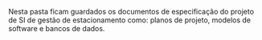 Nesta pasta ficam guardados os documentos de especificação do projeto de SI de gestão de estacionamento como: planos de projeto, modelos de software e bancos de dados.
